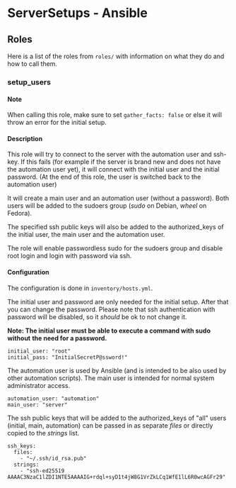# ServerSetups - Ansible

## Roles

Here is a list of the roles from `roles/` with information on what they do and
how to call them.

### setup_users

#### Note

When calling this role, make sure to set `gather_facts: false` or else
it will throw an error for the initial setup.

#### Description

This role will try to connect to the server with the automation user and
ssh-key. If this fails (for example if the server is brand new and does not
have the automation user yet), it will connect with the initial user and the
initial password. (At the end of this role, the user is switched back to the
automation user)

It will create a main user and an automation user (without a password). Both
users will be added to the sudoers group (*sudo* on Debian, *wheel* on Fedora).

The specified ssh public keys will also be added to the authorized_keys of the
initial user, the main user and the automation user.

The role will enable passwordless sudo for the sudoers group and disable root
login and login with password via ssh.

#### Configuration

The configuration is done in `inventory/hosts.yml`.

The initial user and password are only needed for the initial setup. After that
you can change the password. Please note that ssh authentication with password
will be disabled, so it *should* be ok to not change it.

**Note: The initial user must be able to execute a command with sudo without**
**the need for a password.**

```
initial_user: "root"
initial_pass: "InitialSecretP@ssword!"
```

The automation user is used by Ansible (and is intended to be also used by
other automation scripts). The main user is intended for normal system
administrator access.

```
automation_user: "automation"
main_user: "server"
```

The ssh public keys that will be added to the authorized_keys of "all" users
(initial, main, automation) can be passed in as separate *files* or directly
copied to the *strings* list.

```
ssh_keys:
  files:
    - "~/.ssh/id_rsa.pub"
  strings:
    - "ssh-ed25519 AAAAC3NzaC1lZDI1NTE5AAAAIG+rdql+syD1t4jW8G1VrZkLCq1WfE1lL6R0wcAGFr29"
```
